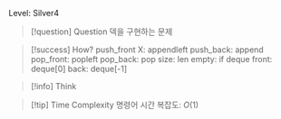 Level: Silver4

> [!question] Question
> 덱을 구현하는 문제

> [!success] How?
> push_front X: appendleft
> push_back: append
> pop_front: popleft
> pop_back: pop
> size: len
> empty: if deque
> front: deque[0]
> back: deque[-1]

> [!info] Think

> [!tip] Time Complexity
> 명령어 시간 복잡도: $O(1)$
